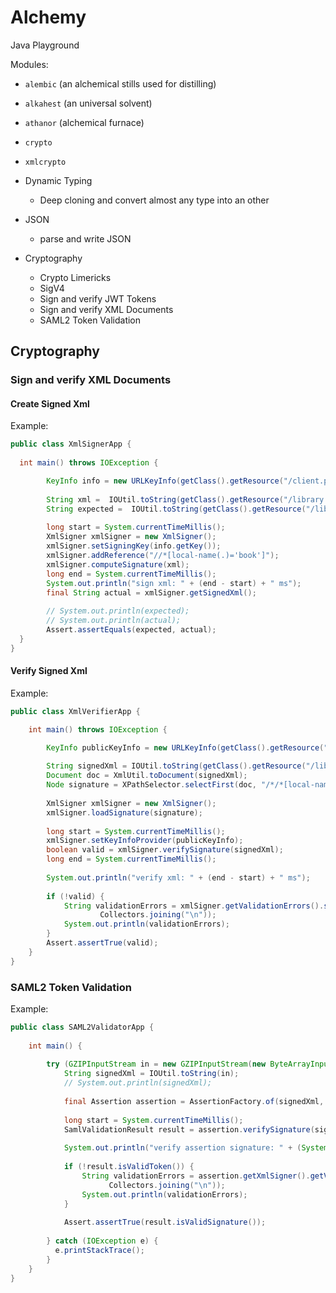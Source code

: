 # Alchemy

Java Playground

Modules:
- `alembic` (an alchemical stills used for distilling)
- `alkahest` (an universal solvent)
- `athanor` (alchemical furnace)
- `crypto`
- `xmlcrypto`

- Dynamic Typing
    - Deep cloning and convert almost any type into an other

- JSON 
    - parse and write JSON
    
- Cryptography
    - Crypto Limericks
    - SigV4
    - Sign and verify JWT Tokens
    - Sign and verify XML Documents
    - SAML2 Token Validation

## Cryptography

###  Sign and verify XML Documents

#### Create Signed Xml

Example:
```java
public class XmlSignerApp {
  
  int main() throws IOException {

        KeyInfo info = new URLKeyInfo(getClass().getResource("/client.pem"));
        
        String xml =  IOUtil.toString(getClass().getResource("/library.xml"));
        String expected =  IOUtil.toString(getClass().getResource("/library_signed.xml"));
        
        long start = System.currentTimeMillis();
        XmlSigner xmlSigner = new XmlSigner();
        xmlSigner.setSigningKey(info.getKey());
        xmlSigner.addReference("//*[local-name(.)='book']");
        xmlSigner.computeSignature(xml);
        long end = System.currentTimeMillis();
        System.out.println("sign xml: " + (end - start) + " ms");
        final String actual = xmlSigner.getSignedXml();
        
        // System.out.println(expected);
        // System.out.println(actual);
        Assert.assertEquals(expected, actual);
  }
}
```
#### Verify Signed Xml

Example:
```java
public class XmlVerifierApp {

    int main() throws IOException {

        KeyInfo publicKeyInfo = new URLKeyInfo(getClass().getResource("/client_public.pem"));
        
        String signedXml = IOUtil.toString(getClass().getResource("/library_signed.xml"));
        Document doc = XmlUtil.toDocument(signedXml);
        Node signature = XPathSelector.selectFirst(doc, "/*/*[local-name(.)='Signature' and namespace-uri(.)='http://www.w3.org/2000/09/xmldsig#']");
        
        XmlSigner xmlSigner = new XmlSigner();
        xmlSigner.loadSignature(signature);
        
        long start = System.currentTimeMillis();
        xmlSigner.setKeyInfoProvider(publicKeyInfo);
        boolean valid = xmlSigner.verifySignature(signedXml);
        long end = System.currentTimeMillis();
        
        System.out.println("verify xml: " + (end - start) + " ms");
        
        if (!valid) {
            String validationErrors = xmlSigner.getValidationErrors().stream().collect(
                    Collectors.joining("\n"));
            System.out.println(validationErrors);
        }
        Assert.assertTrue(valid);
    }
}
``` 

### SAML2 Token Validation 

Example:
```java
public class SAML2ValidatorApp {
    
    int main() {
        
        try (GZIPInputStream in = new GZIPInputStream(new ByteArrayInputStream(BaseN.base64Decode(TestConstants.SAML_TOKEN))) ) {
            String signedXml = IOUtil.toString(in);
            // System.out.println(signedXml);
            
            final Assertion assertion = AssertionFactory.of(signedXml, new DefaultNamespaceContextMap());
            
            long start = System.currentTimeMillis();
            SamlValidationResult result = assertion.verifySignature(signedXml);
            
            System.out.println("verify assertion signature: " + (System.currentTimeMillis() - start) + " ms");
            
            if (!result.isValidToken()) {
                String validationErrors = assertion.getXmlSigner().getValidationErrors().stream().collect(
                      Collectors.joining("\n"));
                System.out.println(validationErrors);
            }
            
            Assert.assertTrue(result.isValidSignature());
            
        } catch (IOException e) {
          e.printStackTrace();
        }
    }
} 
```
